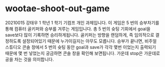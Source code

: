 # wootae-shoot-out-game
20210015 강태우 1 학년 1 학기 기컴프 개인 과제입니다.
이 게임은 5 번의 승부차기를 통해 컴퓨터 골키퍼와 승부를 겨루는 게임입니다.
총 5 번의 슛팅 기회에서 goal을 save보다 많이 기록하면 승리하게됩니다.
골키퍼는 방향을 랜덤하게, 즉 임의적으로 결정하도록 설정되어있기 때문에 누가이길지는 아무도 모릅니다.
승부가 끝나면, 비주얼 스튜디오 콘솔 창에서 5 번의 슛팅 동안 goal과 save가 각각 몇번 이었는지 출력되기 때문에 몇 번 넣었는지 궁금하면 콘솔 창을 확인해 보면됩니다.
가운데 stop은 가운데로 공을 차는 것을 의미합니다.
